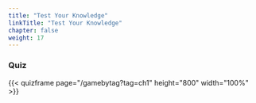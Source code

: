 ```yaml
---
title: "Test Your Knowledge"
linkTitle: "Test Your Knowledge"
chapter: false
weight: 17
---
```


### **Quiz**

{{< quizframe page="/gamebytag?tag=ch1" height="800" width="100%" >}}